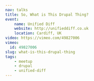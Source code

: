 ```yaml
---
nav: talks
title: So, What is This Drupal Thing?
event:
    name: Unified Diff
    website: http://unifieddiff.co.uk
    location: Cardiff, UK
video: https://vimeo.com/49827006
vimeo:
  id: 49827006
slug: what-is-this-drupal-thing
tags:
    - meetup
    - drupal
    - unified-diff
---
```

